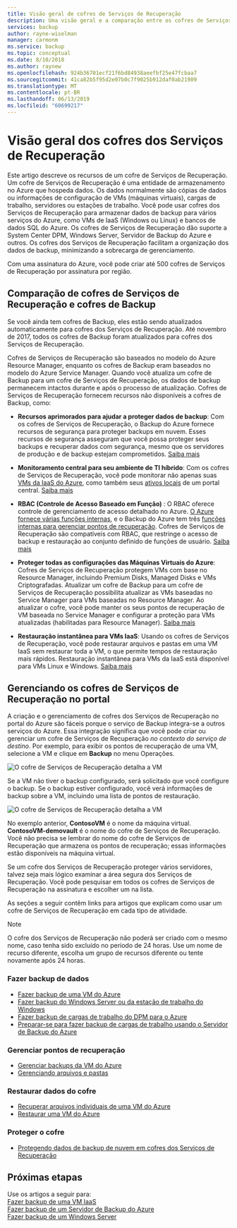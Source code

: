 ```yaml
---
title: Visão geral de cofres de Serviços de Recuperação
description: Uma visão geral e a comparação entre os cofres de Serviços de Recuperação e os cofres de Backup do Azure.
services: backup
author: rayne-wiselman
manager: carmonm
ms.service: backup
ms.topic: conceptual
ms.date: 8/10/2018
ms.author: raynew
ms.openlocfilehash: 924b36701ecf21f6bd84938aeefbf25e47fcbaa7
ms.sourcegitcommit: 41ca82b5f95d2e07b0c7f9025b912daf0ab21909
ms.translationtype: MT
ms.contentlocale: pt-BR
ms.lasthandoff: 06/13/2019
ms.locfileid: "60699217"
---
```

# <a name="recovery-services-vaults-overview"></a>Visão geral dos cofres dos Serviços de Recuperação

Este artigo descreve os recursos de um cofre de Serviços de Recuperação. Um cofre de Serviços de Recuperação é uma entidade de armazenamento no Azure que hospeda dados. Os dados normalmente são cópias de dados ou informações de configuração de VMs (máquinas virtuais), cargas de trabalho, servidores ou estações de trabalho. Você pode usar cofres dos Serviços de Recuperação para armazenar dados de backup para vários serviços do Azure, como VMs de IaaS (Windows ou Linux) e bancos de dados SQL do Azure. Os cofres de Serviços de Recuperação dão suporte a System Center DPM, Windows Server, Servidor de Backup do Azure e outros. Os cofres dos Serviços de Recuperação facilitam a organização dos dados de backup, minimizando a sobrecarga de gerenciamento.

Com uma assinatura do Azure, você pode criar até 500 cofres de Serviços de Recuperação por assinatura por região.

## <a name="comparing-recovery-services-vaults-and-backup-vaults"></a>Comparação de cofres de Serviços de Recuperação e cofres de Backup

Se você ainda tem cofres de Backup, eles estão sendo atualizados automaticamente para cofres dos Serviços de Recuperação. Até novembro de 2017, todos os cofres de Backup foram atualizados para cofres dos Serviços de Recuperação.

Cofres de Serviços de Recuperação são baseados no modelo do Azure Resource Manager, enquanto os cofres de Backup eram baseados no modelo do Azure Service Manager. Quando você atualiza um cofre de Backup para um cofre de Serviços de Recuperação, os dados de backup permanecem intactos durante e após o processo de atualização. Cofres de Serviços de Recuperação fornecem recursos não disponíveis a cofres de Backup, como:

- **Recursos aprimorados para ajudar a proteger dados de backup**: Com os cofres de Serviços de Recuperação, o Backup do Azure fornece recursos de segurança para proteger backups em nuvem. Esses recursos de segurança asseguram que você possa proteger seus backups e recuperar dados com segurança, mesmo que os servidores de produção e de backup estejam comprometidos. [Saiba mais](backup-azure-security-feature.md)

- **Monitoramento central para seu ambiente de TI híbrido**: Com os cofres de Serviços de Recuperação, você pode monitorar não apenas suas [VMs da IaaS do Azure](backup-azure-manage-vms.md), como também seus [ativos locais](backup-azure-manage-windows-server.md#manage-backup-items) de um portal central. [Saiba mais](https://azure.microsoft.com/blog/alerting-and-monitoring-for-azure-backup)

- **RBAC (Controle de Acesso Baseado em Função)** : O RBAC oferece controle de gerenciamento de acesso detalhado no Azure. [O Azure fornece várias funções internas](../role-based-access-control/built-in-roles.md), e o Backup do Azure tem três [funções internas para gerenciar pontos de recuperação](backup-rbac-rs-vault.md). Cofres de Serviços de Recuperação são compatíveis com RBAC, que restringe o acesso de backup e restauração ao conjunto definido de funções de usuário. [Saiba mais](backup-rbac-rs-vault.md)

- **Proteger todas as configurações das Máquinas Virtuais do Azure**: Cofres de Serviços de Recuperação protegem VMs com base no Resource Manager, incluindo Premium Disks, Managed Disks e VMs Criptografadas. Atualizar um cofre de Backup para um cofre de Serviços de Recuperação possibilita atualizar as VMs baseadas no Service Manager para VMs baseadas no Resource Manager. Ao atualizar o cofre, você pode manter os seus pontos de recuperação de VM baseada no Service Manager e configurar a proteção para VMs atualizadas (habilitadas para Resource Manager). [Saiba mais](https://azure.microsoft.com/blog/azure-backup-recovery-services-vault-ga)

- **Restauração instantânea para VMs IaaS**: Usando os cofres de Serviços de Recuperação, você pode restaurar arquivos e pastas em uma VM IaaS sem restaurar toda a VM, o que permite tempos de restauração mais rápidos. Restauração instantânea para VMs da IaaS está disponível para VMs Linux e Windows. [Saiba mais](https://azure.microsoft.com/blog/instant-file-recovery-from-azure-linux-vm-backup-using-azure-backup-preview)

## <a name="managing-your-recovery-services-vaults-in-the-portal"></a>Gerenciando os cofres de Serviços de Recuperação no portal
A criação e o gerenciamento de cofres dos Serviços de Recuperação no portal do Azure são fáceis porque o serviço de Backup integra-se a outros serviços do Azure. Essa integração significa que você pode criar ou gerenciar um cofre de Serviços de Recuperação *no contexto do serviço de destino*. Por exemplo, para exibir os pontos de recuperação de uma VM, selecione a VM e clique em **Backup** no menu Operações.

![O cofre de Serviços de Recuperação detalha a VM](./media/backup-azure-recovery-services-vault-overview/rs-vault-in-context-vm.png)

Se a VM não tiver o backup configurado, será solicitado que você configure o backup. Se o backup estiver configurado, você verá informações de backup sobre a VM, incluindo uma lista de pontos de restauração.  

![O cofre de Serviços de Recuperação detalha a VM](./media/backup-azure-recovery-services-vault-overview/vm-recovery-point-list.png)

No exemplo anterior, **ContosoVM** é o nome da máquina virtual. **ContosoVM-demovault** é o nome do cofre de Serviços de Recuperação. Você não precisa se lembrar do nome do cofre de Serviços de Recuperação que armazena os pontos de recuperação; essas informações estão disponíveis na máquina virtual.  

Se um cofre dos Serviços de Recuperação proteger vários servidores, talvez seja mais lógico examinar a área segura dos Serviços de Recuperação. Você pode pesquisar em todos os cofres de Serviços de Recuperação na assinatura e escolher um na lista.

As seções a seguir contêm links para artigos que explicam como usar um cofre de Serviços de Recuperação em cada tipo de atividade.

> [!NOTE]
> O cofre dos Serviços de Recuperação não poderá ser criado com o mesmo nome, caso tenha sido excluído no período de 24 horas. Use um nome de recurso diferente, escolha um grupo de recursos diferente ou tente novamente após 24 horas.

### <a name="back-up-data"></a>Fazer backup de dados
- [Fazer backup de uma VM do Azure](backup-azure-vms-first-look-arm.md)
- [Fazer backup do Windows Server ou da estação de trabalho do Windows](backup-try-azure-backup-in-10-mins.md)
- [Fazer backup de cargas de trabalho do DPM para o Azure](backup-azure-dpm-introduction.md)
- [Preparar-se para fazer backup de cargas de trabalho usando o Servidor de Backup do Azure](backup-azure-microsoft-azure-backup.md)

### <a name="manage-recovery-points"></a>Gerenciar pontos de recuperação
- [Gerenciar backups da VM do Azure](backup-azure-manage-vms.md)
- [Gerenciando arquivos e pastas](backup-azure-manage-windows-server.md)

### <a name="restore-data-from-the-vault"></a>Restaurar dados do cofre
- [Recuperar arquivos individuais de uma VM do Azure](backup-azure-restore-files-from-vm.md)
- [Restaurar uma VM do Azure](backup-azure-arm-restore-vms.md)

### <a name="secure-the-vault"></a>Proteger o cofre
- [Protegendo dados de backup de nuvem em cofres dos Serviços de Recuperação](backup-azure-security-feature.md)



## <a name="next-steps"></a>Próximas etapas
Use os artigos a seguir para:</br>
[Fazer backup de uma VM IaaS](backup-azure-arm-vms-prepare.md)</br>
[Fazer backup de um Servidor de Backup do Azure](backup-azure-microsoft-azure-backup.md)</br>
[Fazer backup de um Windows Server](backup-configure-vault.md)
